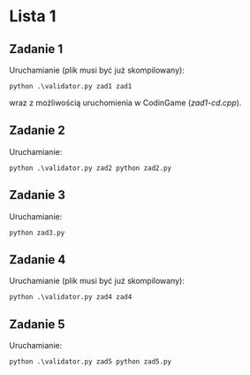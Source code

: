 # Lista 1
## Zadanie 1
Uruchamianie (plik musi być już skompilowany):
```
python .\validator.py zad1 zad1
```
wraz z możliwością uruchomienia w CodinGame (_zad1-cd.cpp_).

## Zadanie 2
Uruchamianie:
```
python .\validator.py zad2 python zad2.py
```

## Zadanie 3
Uruchamianie:
```
python zad3.py
```

## Zadanie 4
Uruchamianie (plik musi być już skompilowany):
```
python .\validator.py zad4 zad4
```

## Zadanie 5
Uruchamianie:
```
python .\validator.py zad5 python zad5.py
```
